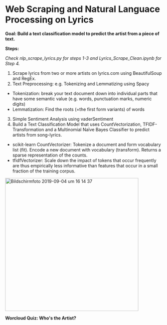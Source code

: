 # Web Scraping and Natural Languace Processing on Lyrics

**Goal: Build a text classification model to predict the artist from a piece of text.**

**Steps:**

*Check nlp_scrape_lyrics.py for steps 1-3 and Lyrics_Scrape_Clean.ipynb for Step 4.*

1. Scrape lyrics from two or more artists on lyrics.com using BeautifulSoup and RegEx.
2. Text Preprocessing:  e.g. Tokenizing and Lemmatizing using Spacy
  - Tokenization: break your text document down into individual parts that have some semantic value (e.g. words, punctuation marks, numeric digits)
  - Lemmatization: Find the roots (=the first form variants) of words
3. Simple Sentiment Analysis using vaderSentiment
4. Build a Text Classification Model that uses CountVectorization, TFIDF-Transformation and a Multinomial Naïve Bayes Classifier to predict artists from song-lyrics.
  - scikit-learn CountVectorizer: Tokenize a document and form vocabulary list (fit). Encode a new document with vocabulary (transform). Returns a sparse representation of the counts.
  - tfidfVectorizer: Scale down the impact of tokens that occur frequently are thus empirically less informative than features that occur in a small fraction of the training corpus.

<img width="427" alt="Bildschirmfoto 2019-09-04 um 16 14 37" src="https://user-images.githubusercontent.com/50407361/64263170-81d2d000-cf2f-11e9-8dd0-2401e9783cbe.png">

**Worcloud Quiz: Who's the Artist?**
